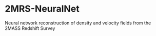 # 2MRS-NeuralNet
Neural network reconstruction of density and velocity fields from the 2MASS Redshift Survey

